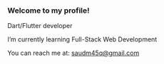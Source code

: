 ### Welcome to my profile!

Dart/Flutter developer

I’m currently learning Full-Stack Web Development

You can reach me at: saudm45q@gmail.com
